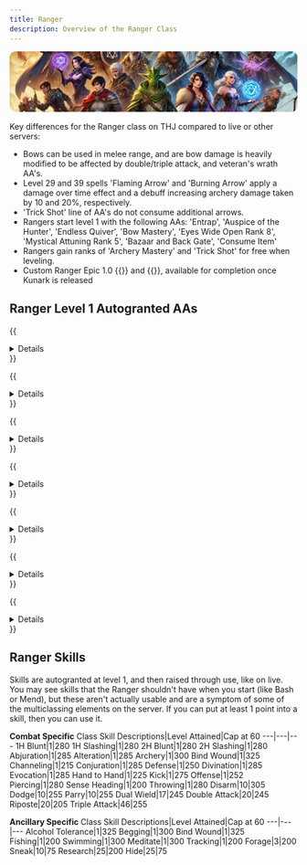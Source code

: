 ```yaml
---
title: Ranger
description: Overview of the Ranger Class
---
```


![Header Image](/content/images/classes.webp)

Key differences for the Ranger class on THJ compared to live or other servers:

- Bows can be used in melee range, and are bow damage is heavily modified to be affected by double/triple attack, and veteran's wrath AA's.
- Level 29 and 39 spells 'Flaming Arrow' and 'Burning Arrow' apply a damage over time effect and a debuff increasing archery damage taken by 10 and 20%, respectively.
- 'Trick Shot' line of AA's do not consume additional arrows.
- Rangers start level 1 with the following AAs: 'Entrap', 'Auspice of the Hunter', 'Endless Quiver', 'Bow Mastery', 'Eyes Wide Open Rank 8', 'Mystical Attuning Rank 5', 'Bazaar and Back Gate', 'Consume Item'
- Rangers gain ranks of 'Archery Mastery' and 'Trick Shot' for free when leveling.
- Custom Ranger Epic 1.0 {{<item id="???" name="Earthcaller" link="/equipment-guide/epics/rng-epic/">}} and {{<item id="???" name="Swiftwind" link="/equipment-guide/epics/rng-epic/">}}, available for completion once Kunark is released

## Ranger Level 1 Autogranted AAs

{{<details title="Entrap (Active)">}}
Every 5 seconds, This ability provides you an additional means of entrapping, or more specifically, ensnaring an opponent.
{{</details>}}

{{<details title="Auspice of the Hunter (Active)">}}
Every 15 minutes, This ability allows you to share your natural affinity for the hunt with your party in the form of greater accuracy, more critical hits, and increased offensive power. Additional ranks further improve this effect.
{{</details>}}

{{<details title="Endless Quiver (Passive)">}}
This ability provides you a never-ending supply of arrows.
{{</details>}}

{{<details title="Bow Mastery (Passive)">}}
This ability adds twenty points of damage to any sucessful attack you perform with a bow.
{{</details>}}

{{<details title="Bazaar and Back Gate (Active)">}}
Every 10 minutes, allows you to teleport to the Bazaar when out of combat, and when used again, returns you to where you last used it.
{{</details>}}

{{<details title="Eyes Wide Open Rank 8 (Passive)">}}
This passive ability increases the capacity of your extended target window by one slot per rank.
{{</details>}}

{{<details title="Mystical Attuning Rank 5 (Passive)">}}
This ability increases the number of mystical effects that can affect you at once by 1 per rank.
{{</details>}}

## Ranger Skills

Skills are autogranted at level 1, and then raised through use, like on live. You may see skills that the Ranger shouldn't have when you start (like Bash or Mend), but these aren't actually usable and are a symptom of some of the multiclassing elements on the server. If you can put at least 1 point into a skill, then you can use it.

**Combat Specific**
Class Skill Descriptions|Level Attained|Cap at 60
---|---|---
1H Blunt|1|280
1H Slashing|1|280
2H Blunt|1|280
2H Slashing|1|280
Abjuration|1|285
Alteration|1|285
Archery|1|300
Bind Wound|1|325
Channeling|1|215
Conjuration|1|285
Defense|1|250
Divination|1|285
Evocation|1|285
Hand to Hand|1|225
Kick|1|275
Offense|1|252
Piercing|1|280
Sense Heading|1|200
Throwing|1|280
Disarm|10|305
Dodge|10|255
Parry|10|255
Dual Wield|17|245
Double Attack|20|245
Riposte|20|205
Triple Attack|46|255

**Ancillary Specific**
Class Skill Descriptions|Level Attained|Cap at 60
---|---|---
Alcohol Tolerance|1|325
Begging|1|300
Bind Wound|1|325
Fishing|1|200
Swimming|1|300
Meditate|1|300
Tracking|1|200
Forage|3|200
Sneak|10|75
Research|25|200
Hide|25|75